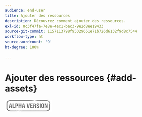 ```yaml
---
audience: end-user
title: Ajouter des ressources
description: Découvrez comment ajouter des ressources.
exl-id: 0c3f47fa-7e8e-4ec1-bac3-9e2d8ee19433
source-git-commit: 1157113798f95329651e71b726d6132f9d8c7544
workflow-type: ht
source-wordcount: '9'
ht-degree: 100%

---
```


# Ajouter des ressources {#add-assets}

![](../assets/do-not-localize/badge.png)
